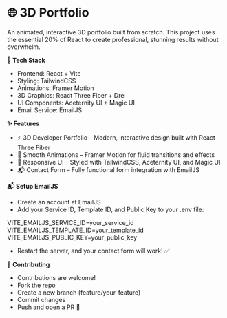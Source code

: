 # 🌐 3D Portfolio
An animated, interactive 3D portfolio built from scratch. This project uses the essential 20% of React to create professional, stunning results without overwhelm.


**🚀 Tech Stack**
- Frontend: React + Vite
- Styling: TailwindCSS
- Animations: Framer Motion
- 3D Graphics: React Three Fiber + Drei
- UI Components: Aceternity UI + Magic UI
- Email Service: EmailJS

**✨ Features**
- ⚡ 3D Developer Portfolio – Modern, interactive design built with React Three Fiber
- 🎨 Smooth Animations – Framer Motion for fluid transitions and effects
- 📱 Responsive UI – Styled with TailwindCSS, Aceternity UI, and Magic UI
- 📬 Contact Form – Fully functional form integration with EmailJS

  
**📬 Setup EmailJS**
- Create an account at EmailJS
- Add your Service ID, Template ID, and Public Key to your .env file:

VITE_EMAILJS_SERVICE_ID=your_service_id
VITE_EMAILJS_TEMPLATE_ID=your_template_id
VITE_EMAILJS_PUBLIC_KEY=your_public_key

- Restart the server, and your contact form will work! ✅


**🤝 Contributing**
- Contributions are welcome!
- Fork the repo
- Create a new branch (feature/your-feature)
- Commit changes
- Push and open a PR 🚀
